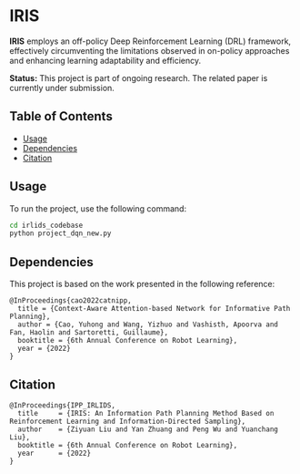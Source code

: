 # IRIS

**IRIS** employs an off-policy Deep Reinforcement Learning (DRL) framework, effectively circumventing the limitations observed in on-policy approaches and enhancing learning adaptability and efficiency.

**Status:** This project is part of ongoing research. The related paper is currently under submission.

## Table of Contents

- [Usage](#usage)
- [Dependencies](#dependencies)
- [Citation](#citation)


## Usage

To run the project, use the following command:

```bash
cd irlids_codebase
python project_dqn_new.py
```

## Dependencies

This project is based on the work presented in the following reference:
```
@InProceedings{cao2022catnipp,
  title = {Context-Aware Attention-based Network for Informative Path Planning},
  author = {Cao, Yuhong and Wang, Yizhuo and Vashisth, Apoorva and Fan, Haolin and Sartoretti, Guillaume},
  booktitle = {6th Annual Conference on Robot Learning},
  year = {2022}
}
```

## Citation

```
@InProceedings{IPP_IRLIDS,
  title     = {IRIS: An Information Path Planning Method Based on Reinforcement Learning and Information-Directed Sampling},
  author    = {Ziyuan Liu and Yan Zhuang and Peng Wu and Yuanchang Liu},
  booktitle = {6th Annual Conference on Robot Learning},
  year      = {2022}
}
```



